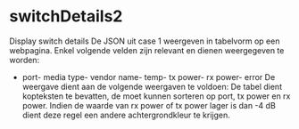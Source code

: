 # switchDetails2
Display switch details
De JSON uit case 1 weergeven in tabelvorm op een webpagina. Enkel volgende velden zijn relevant en dienen weergegeven te worden:
- port- media type- vendor name- temp- tx power- rx power- error 
De weergave dient aan de volgende weergaven te voldoen: 
De tabel dient kopteksten te bevatten, de moet kunnen sorteren op port, tx power en rx power. Indien de waarde van rx power of tx power lager is dan -4 dB dient deze regel een andere achtergrondkleur te krijgen.
